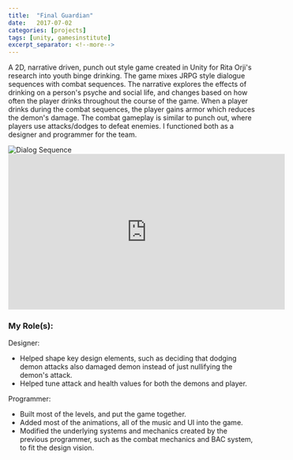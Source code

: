 ```yaml
---
title:  "Final Guardian"
date:   2017-07-02
categories: [projects]
tags: [unity, gamesinstitute]
excerpt_separator: <!--more-->
---
```


A 2D, narrative driven, punch out style game created in Unity for Rita Orji's research into youth binge drinking. <!--more-->The game mixes JRPG style dialogue sequences with combat sequences. The narrative explores the effects of drinking on a person's psyche and social life, and changes based on how often the player drinks throughout the course of the game. When a player drinks during the combat sequences, the player gains armor which reduces the demon's damage. The combat gameplay is similar to punch out, where players use attacks/dodges to defeat enemies. I functioned both as a designer and programmer for the team.  

<img class="image_med" src="{{ site.baseurl }}/images/FinalGuardian/FinalGuardianDialog.png?raw=true" title="Dialog Sequence" alt="Dialog Sequence">

<iframe width="560" height="315" src="https://www.youtube.com/embed/MzYMozWb0L0" frameborder="0" allowfullscreen></iframe>

   
### My Role(s):

Designer:
* Helped shape key design elements, such as deciding that dodging demon attacks also damaged demon instead of just nullifying the demon's attack. 
* Helped tune attack and health values for both the demons and player.

Programmer:
* Built most of the levels, and put the game together. 
* Added most of the animations, all of the music and UI into the game. 
* Modified the underlying systems and mechanics created by the previous programmer, such as the combat mechanics and BAC system, to fit the design vision.